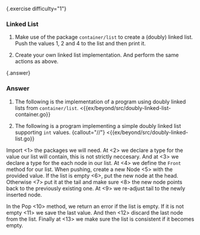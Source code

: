 {.exercise difficulty="1"}
### Linked List

1. Make use of the package `container/list` to create
 a (doubly) linked list. Push the values 1, 2 and 4 to the list and then
 print it.

2.  Create your own linked list implementation. And perform the same actions
as above.

{.answer}
### Answer
1. The following is the implementation of a program using doubly
   linked lists from `container/list`.
   <{{ex/beyond/src/doubly-linked-list-container.go}}

2. The following is a program implementing a simple doubly
 linked list supporting `int` values.
 {callout="//"}
  <{{ex/beyond/src/doubly-linked-list.go}}

Import <1> the packages we will need. At <2> we declare a type for the value our list will contain,
this is not strictly neccesary. And at <3> we declare a type for the each node in our list.
At <4> we define the `Front` method for our list.
When pushing, create a new Node <5> with the provided value. If the list is empty <6>,
put the new node at the head. Otherwise <7> put it at the tail and make sure <8>
the new node points back to the previously existing one. At <9> we re-adjust tail
to the newly inserted node.

In the Pop <10> method, we return an error if the list is empty. If it is not empty <11>
we save the last value. And then <12> discard the last node from the list. Finally at <13>
we make sure the list is consistent if it becomes empty.
